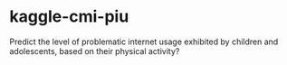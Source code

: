 # kaggle-cmi-piu
 Predict the level of problematic internet usage exhibited by children and adolescents, based on their physical activity?

